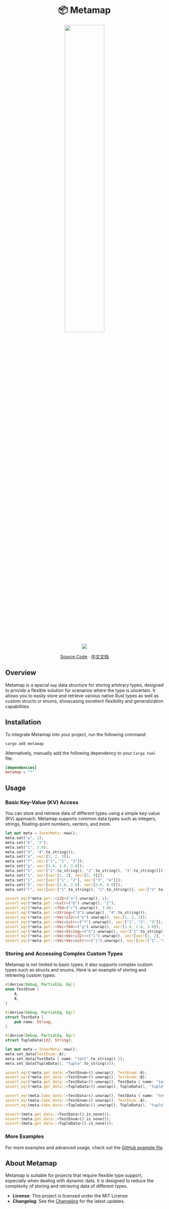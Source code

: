 <div align="center">
  <h1>📦 Metamap</h1>
  <p><img src="https://github.com/nidrs/nidrs/blob/main/libs/metamap/logo.jpeg?raw=true" width="50%" /></p>
  <p>
    <img src="https://img.shields.io/crates/v/metamap?style=for-the-badge" />
  </p>
  <p>
    <a href="https://github.com/nidrs/nidrs/tree/main/libs/metamap">Source Code</a>
      ·
    <a href="https://github.com/nidrs/nidrs/blob/main/libs/metamap/readme-zh.md">中文文档</a>
  </p>
</div>

## Overview

Metamap is a special `map` data structure for storing arbitrary types, designed to provide a flexible solution for scenarios where the type is uncertain. It allows you to easily store and retrieve various native Rust types as well as custom structs or enums, showcasing excellent flexibility and generalization capabilities.

## Installation

To integrate Metamap into your project, run the following command:

```shell
cargo add metamap
```

Alternatively, manually add the following dependency to your `Cargo.toml` file:

```toml
[dependencies]
metamap = "*"
```

## Usage

### Basic Key-Value (KV) Access

You can store and retrieve data of different types using a simple key-value (KV) approach. Metamap supports common data types such as integers, strings, floating-point numbers, vectors, and more.

```rust
let mut meta = InnerMeta::new();
meta.set("a", 1);
meta.set("b", "2");
meta.set("c", 3.0);
meta.set("d", "4".to_string());
meta.set("e", vec![1, 2, 3]);
meta.set("f", vec!["1", "2", "3"]);
meta.set("g", vec![1.0, 2.0, 3.0]);
meta.set("h", vec!["1".to_string(), "2".to_string(), "3".to_string()]);
meta.set("i", vec![vec![1, 2], vec![3, 4]]);
meta.set("j", vec![vec!["1", "2"], vec!["3", "4"]]);
meta.set("k", vec![vec![1.0, 2.0], vec![3.0, 4.0]]);
meta.set("l", vec![vec!["1".to_string(), "2".to_string()], vec!["3".to_string(), "4".to_string()]]);

assert_eq!(*meta.get::<i32>("a").unwrap(), 1);
assert_eq!(*meta.get::<&str>("b").unwrap(), "2");
assert_eq!(*meta.get::<f64>("c").unwrap(), 3.0);
assert_eq!(*meta.get::<String>("d").unwrap(), "4".to_string());
assert_eq!(*meta.get::<Vec<i32>>("e").unwrap(), vec![1, 2, 3]);
assert_eq!(*meta.get::<Vec<&str>>("f").unwrap(), vec!["1", "2", "3"]);
assert_eq!(*meta.get::<Vec<f64>>("g").unwrap(), vec![1.0, 2.0, 3.0]);
assert_eq!(*meta.get::<Vec<String>>("h").unwrap(), vec!["1".to_string(), "2".to_string(), "3".to_string()]);
assert_eq!(*meta.get::<Vec<Vec<i32>>>("i").unwrap(), vec![vec![1, 2], vec![3, 4]]);
assert_eq!(*meta.get::<Vec<Vec<&str>>>("j").unwrap(), vec![vec!["1", "2"], vec!["3", "4"]]);
```

### Storing and Accessing Complex Custom Types

Metamap is not limited to basic types; it also supports complex custom types such as structs and enums. Here is an example of storing and retrieving custom types:

```rust
#[derive(Debug, PartialEq, Eq)]
enum TestEnum {
    A,
    B,
}

#[derive(Debug, PartialEq, Eq)]
struct TestData {
    pub name: String,
}

#[derive(Debug, PartialEq, Eq)]
struct TupleData(i32, String);

let mut meta = InnerMeta::new();
meta.set_data(TestEnum::A);
meta.set_data(TestData { name: "test".to_string() });
meta.set_data(TupleData(1, "tuple".to_string()));

assert_eq!(*meta.get_data::<TestEnum>().unwrap(), TestEnum::A);
assert_ne!(*meta.get_data::<TestEnum>().unwrap(), TestEnum::B);
assert_eq!(*meta.get_data::<TestData>().unwrap(), TestData { name: "test".to_string() });
assert_eq!(*meta.get_data::<TupleData>().unwrap(), TupleData(1, "tuple".to_string()));

assert_eq!(meta.take_data::<TestData>().unwrap(), TestData { name: "test".to_string() });
assert_eq!(meta.take_data::<TestEnum>().unwrap(), TestEnum::A);
assert_eq!(meta.take_data::<TupleData>().unwrap(), TupleData(1, "tuple".to_string()));

assert!(meta.get_data::<TestData>().is_none());
assert!(meta.get_data::<TestEnum>().is_none());
assert!(meta.get_data::<TupleData>().is_none());
```

### More Examples

For more examples and advanced usage, check out the [GitHub example file](https://github.com/nidrs/nidrs/blob/main/libs/metamap/src/lib.rs).

## About Metamap

Metamap is suitable for projects that require flexible type support, especially when dealing with dynamic data. It is designed to reduce the complexity of storing and retrieving data of different types.

- **License**: This project is licensed under the MIT License
- **Changelog**: See the [Changelog](https://github.com/nidrs/nidrs/blob/main/libs/metamap/CHANGELOG.md) for the latest updates.
